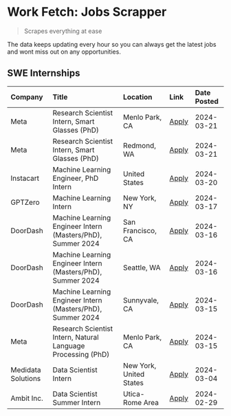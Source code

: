 # Work Fetch: Jobs Scrapper
> Scrapes everything at ease

The data keeps updating every hour so you can always get the latest jobs and wont miss out on any opportunities.

## SWE Internships
<!--START_SECTION:workfetch-->
| Company            | Title                                                        | Location                | Link                                                                                                                                                                                                                                                                 | Date Posted   |
|:-------------------|:-------------------------------------------------------------|:------------------------|:---------------------------------------------------------------------------------------------------------------------------------------------------------------------------------------------------------------------------------------------------------------------|:--------------|
| Meta               | Research Scientist Intern, Smart Glasses (PhD)               | Menlo Park, CA          | [Apply](https://www.linkedin.com/jobs/view/research-scientist-intern-smart-glasses-phd-at-meta-3811308332?refId=oRBdQ9FtaM1J9x151s1yVw%3D%3D&trackingId=0s3i%2BMMcVtBHwE656UiJCw%3D%3D&position=13&pageNum=0&trk=public_jobs_jserp-result_search-card)               | 2024-03-21    |
| Meta               | Research Scientist Intern, Smart Glasses (PhD)               | Redmond, WA             | [Apply](https://www.linkedin.com/jobs/view/research-scientist-intern-smart-glasses-phd-at-meta-3811304794?refId=oRBdQ9FtaM1J9x151s1yVw%3D%3D&trackingId=KvEyl9l5odghHdVpnpe41A%3D%3D&position=14&pageNum=0&trk=public_jobs_jserp-result_search-card)                 | 2024-03-21    |
| Instacart          | Machine Learning Engineer, PhD Intern                        | United States           | [Apply](https://www.linkedin.com/jobs/view/machine-learning-engineer-phd-intern-at-instacart-3815634369?refId=oRBdQ9FtaM1J9x151s1yVw%3D%3D&trackingId=Tfi3YeqW4c1QoMVAjwG5aA%3D%3D&position=5&pageNum=0&trk=public_jobs_jserp-result_search-card)                    | 2024-03-20    |
| GPTZero            | Machine Learning Intern                                      | New York, NY            | [Apply](https://www.linkedin.com/jobs/view/machine-learning-intern-at-gptzero-3860723963?refId=oRBdQ9FtaM1J9x151s1yVw%3D%3D&trackingId=NdXFSXmNC%2BnmcywwRZ2%2FdA%3D%3D&position=11&pageNum=0&trk=public_jobs_jserp-result_search-card)                              | 2024-03-17    |
| DoorDash           | Machine Learning Engineer Intern (Masters/PhD), Summer 2024  | San Francisco, CA       | [Apply](https://www.linkedin.com/jobs/view/machine-learning-engineer-intern-masters-phd-summer-2024-at-doordash-3736457737?refId=oRBdQ9FtaM1J9x151s1yVw%3D%3D&trackingId=1GV72WJToC1Ren0kmxL5EQ%3D%3D&position=3&pageNum=0&trk=public_jobs_jserp-result_search-card) | 2024-03-16    |
| DoorDash           | Machine Learning Engineer Intern (Masters/PhD), Summer 2024  | Seattle, WA             | [Apply](https://www.linkedin.com/jobs/view/machine-learning-engineer-intern-masters-phd-summer-2024-at-doordash-3736455966?refId=oRBdQ9FtaM1J9x151s1yVw%3D%3D&trackingId=OxEQKex96DXUCSpgb1QAfw%3D%3D&position=4&pageNum=0&trk=public_jobs_jserp-result_search-card) | 2024-03-16    |
| DoorDash           | Machine Learning Engineer Intern (Masters/PhD), Summer 2024  | Sunnyvale, CA           | [Apply](https://www.linkedin.com/jobs/view/machine-learning-engineer-intern-masters-phd-summer-2024-at-doordash-3736454973?refId=oRBdQ9FtaM1J9x151s1yVw%3D%3D&trackingId=CsOOW7QPCoVmdMMeG4fiOw%3D%3D&position=2&pageNum=0&trk=public_jobs_jserp-result_search-card) | 2024-03-15    |
| Meta               | Research Scientist Intern, Natural Language Processing (PhD) | Menlo Park, CA          | [Apply](https://www.linkedin.com/jobs/view/research-scientist-intern-natural-language-processing-phd-at-meta-3858718375?refId=oRBdQ9FtaM1J9x151s1yVw%3D%3D&trackingId=Y8C3k61SPCyr6n%2BHeZ0pOg%3D%3D&position=10&pageNum=0&trk=public_jobs_jserp-result_search-card) | 2024-03-15    |
| Medidata Solutions | Data Scientist Intern                                        | New York, United States | [Apply](https://www.linkedin.com/jobs/view/data-scientist-intern-at-medidata-solutions-3810253704?refId=oRBdQ9FtaM1J9x151s1yVw%3D%3D&trackingId=5zAPLTqtV5kJSEC1JVQOcw%3D%3D&position=12&pageNum=0&trk=public_jobs_jserp-result_search-card)                         | 2024-03-04    |
| Ambit Inc.         | Data Scientist Summer Intern                                 | Utica-Rome Area         | [Apply](https://www.linkedin.com/jobs/view/data-scientist-summer-intern-at-ambit-inc-3843121918?refId=oRBdQ9FtaM1J9x151s1yVw%3D%3D&trackingId=mD3BP0LSmqsqiteLDLJKIg%3D%3D&position=6&pageNum=0&trk=public_jobs_jserp-result_search-card)                            | 2024-02-29    |
<!--END_SECTION:workfetch-->
